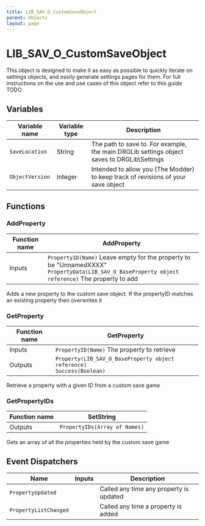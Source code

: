 ```yaml
---
title: LIB_SAV_O_CustomSaveObject
parent: Objects
layout: page
---
```


# LIB_SAV_O_CustomSaveObject

This object is designed to make it as easy as possible to quickly iterate on settings objects, and easily generate settings pages for them. For full instructions on the use and use cases of this object refer to this guide TODO

## Variables

| Variable name | Variable type | Description |
| --- | --- | --- |
| `SaveLocation` | String | The path to save to. For example, the main DRGLib settings object saves to DRGLib\Settings |
| `ObjectVersion` | Integer | Intended to allow you (The Modder) to keep track of revisions of your save object |

## Functions

### AddProperty

| Function name | AddProperty |
| --- | --- |
| Inputs | `PropertyID(Name)` Leave empty for the property to be "UnnamedXXXX" <br/> `PropertyData(LIB_SAV_O_BaseProperty object reference)` The property to add |

Adds a new property to the custom save object. If the propertyID matches an existing property then overwrites it

### GetProperty

| Function name | GetProperty |
| --- | --- |
| Inputs | `PropertyID(Name)` The property to retrieve |
| Outputs | `Property(LIB_SAV_O_BaseProperty object reference)`</br>`Success(Boolean)` |

Retrieve a property with a given ID from a custom save game

### GetPropertyIDs

| Function name | SetString |
| --- | --- |
| Outputs | `PropertyIDs(Array of Names)` |

Gets an array of all the properties held by the custom save game

## Event Dispatchers

| Name | Inputs | Description |
| --- | --- | --- |
| `PropertyUpdated` | | Called any time any property is updated |
| `PropertyListChanged` | | Called any time a property is added |
